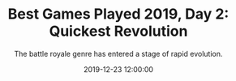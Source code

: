 ---
title: "Best Games Played 2019, Day 2: Quickest Revolution"
layout: writing
subtitle: "The battle royale genre has entered a stage of rapid evolution."
date: 2019-12-23 12:00:00
tags: [writing]
thumbnail_image: apex-legends.jpeg
primary_button_text: ward-games.com
primary_button_link: http://ward-games.com/best-games-played/best-games-played-2019-day-2-quickest-revolution/
---